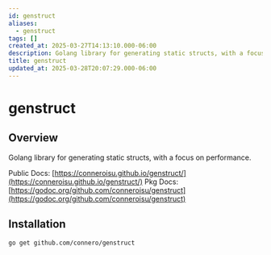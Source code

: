 ```yaml
---
id: genstruct
aliases:
  - genstruct
tags: []
created_at: 2025-03-27T14:13:10.000-06:00
description: Golang library for generating static structs, with a focus on performance.
title: genstruct
updated_at: 2025-03-28T20:07:29.000-06:00
---
```

# genstruct

## Overview

Golang library for generating static structs, with a focus on performance.

Public Docs: [https://conneroisu.github.io/genstruct/](https://conneroisu.github.io/genstruct/)
Pkg Docs: [https://godoc.org/github.com/conneroisu/genstruct](https://godoc.org/github.com/conneroisu/genstruct)

## Installation

```bash
go get github.com/connero/genstruct
```

